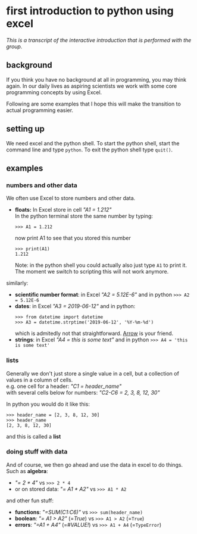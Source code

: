 # first introduction to python using excel  
*This is a transcript of the interactive introduction that is performed with the group.*

## background
If you think you have no background at all in programming, you may think again. In our daily
lives as aspiring scientists we work with some core programming concepts by using Excel. 
   
Following are some examples that I hope  this will make the transition to actual programming
easier.   

## setting up
We need excel and the python shell. To start the python shell, start the command line and 
type `python`. To exit the python shell type `quit()`.

## examples
### numbers and other data
We often use Excel to store numbers and other data. 
* **floats:** In Excel store in cell *"A1 = 1.212"*   
  In the python terminal store the same number by typing:  
    ```
    >>> A1 = 1.212
    ```  
    now print A1 to see that you stored this number  
    ```
    >>> print(A1)   
    1.212
    ```  
    Note: in the python shell you could actually also just type `A1` to print it. The moment we switch to scripting this will not work anymore. 
    
similarly:  
  * **scientific number format**: in Excel *"A2 = 5.12E-6"* and in python `>>> A2  = 5.12E-6` 
  * **dates**: in Excel *"A3 = 2019-06-12"* and in python:
    ``` 
    >>> from datetime import datetime
    >>> A3 = datetime.strptime('2019-06-12', '%Y-%m-%d')
    ```
    which is admitedly not that straightforward. [Arrow](https://arrow.readthedocs.io/en/latest/) is your friend.
  * **strings**: in Excel *"A4 = this is some text"* 
  and in python `>>> A4 = 'this is some text'`

### lists
Generally we don't just store a single value in a cell, but a collection of values in a column of cells.   
e.g. one cell for a header: *"C1 = header_name"*  
with several cells below for numbers: *"C2-C6 = 2, 3, 8, 12, 30"*

In python you would do it like this:
```
>>> header_name = [2, 3, 8, 12, 30]
>>> header_name
[2, 3, 8, 12, 30]
```

and this is called a **list**

### doing stuff with data 
And of course, we then go ahead and use the data in excel to do things.  
Such as **algebra**:    
  * _"= 2 * 4"_ vs `>>> 2 * 4`  
  * or on stored data: _"= A1 * A2"_ vs `>>> A1 * A2`  
  
and other fun stuff:
  * **functions**: *"=SUM(C1:C6)"* vs `>>> sum(header_name)`  
  * **boolean**: *"= A1 > A2"* (=*True*) vs `>>> A1 > A2`  (=`True`)
  * **errors**: *"=A1 + A4"* (=*#VALUE!*) vs `>>> A1 + A4` (=`TypeError`)
   


 

